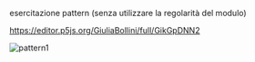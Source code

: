 esercitazione pattern (senza utilizzare la regolarità del modulo)

https://editor.p5js.org/GiuliaBollini/full/GikGpDNN2

![pattern1](https://user-images.githubusercontent.com/61871414/78150564-c11abe00-7437-11ea-9321-f7f424c6b278.png)
